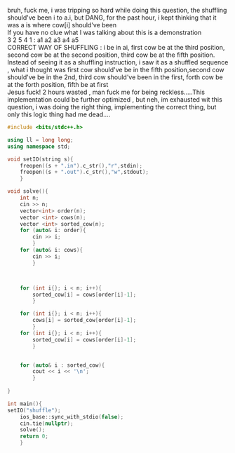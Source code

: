 bruh, fuck me, i was tripping so hard while doing this question, the shuffling should've been i to a.i, but DANG, for the past hour, i kept thinking that it was a is where cow[i] should've been
<br>
If you have no clue what I was talking about this is a demonstration
<br>
3 2 5 4 1 : a1 a2 a3 a4 a5
<br>
CORRECT WAY OF SHUFFLING : i be in ai, first cow be at the third position, second cow be at the second position, third cow be at the fifth position.
<br>
Instead of seeing it as a shuffling instruction, i saw it as a shuffled sequence , what i thought was first cow should've be in the fifth position,second cow should've be in the 2nd,  third cow should've been in the first, forth cow be at the forth position, fifth be at first
<br>
Jesus fuck! 2 hours wasted , man fuck me for being reckless.....This implementation could be further optimized , but neh, im exhausted wit this question, i was doing the right thing, implementing the correct thing, but only this logic thing had me dead....

```cpp
#include <bits/stdc++.h>

using ll = long long;
using namespace std;

void setIO(string s){
	freopen((s + ".in").c_str(),"r",stdin);
	freopen((s + ".out").c_str(),"w",stdout);
	}

void solve(){
	int n;
	cin >> n;
	vector<int> order(n);
	vector <int> cows(n);
	vector <int> sorted_cow(n);
	for (auto& i: order){
		cin >> i;
		}
	for (auto& i: cows){
		cin >> i;
		}



	for (int i{}; i < n; i++){
		sorted_cow[i] = cows[order[i]-1];
		}

	for (int i{}; i < n; i++){
		cows[i] = sorted_cow[order[i]-1];
		}
	for (int i{}; i < n; i++){
		sorted_cow[i] = cows[order[i]-1];
		}


	for (auto& i : sorted_cow){
		cout << i << '\n';
		}
	
}

int main(){
setIO("shuffle");
	ios_base::sync_with_stdio(false);
	cin.tie(nullptr);
	solve();
	return 0;
	}

```
